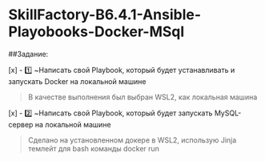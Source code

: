 # SkillFactory-B6.4.1-Ansible-Playobooks-Docker-MSql

##Задание:

[x] - :one: ~Написать свой Playbook, который будет устанавливать и запускать Docker на локальной машине

> В качестве выполнения был выбран WSL2, как локальная машина

[x] - :two: ~Написать свой Playbook, который будет запускать MySQL-сервер на локальной машине

> Сделано на установленном докере в WSL2, использую Jinja  темлейт для bash команды docker run
